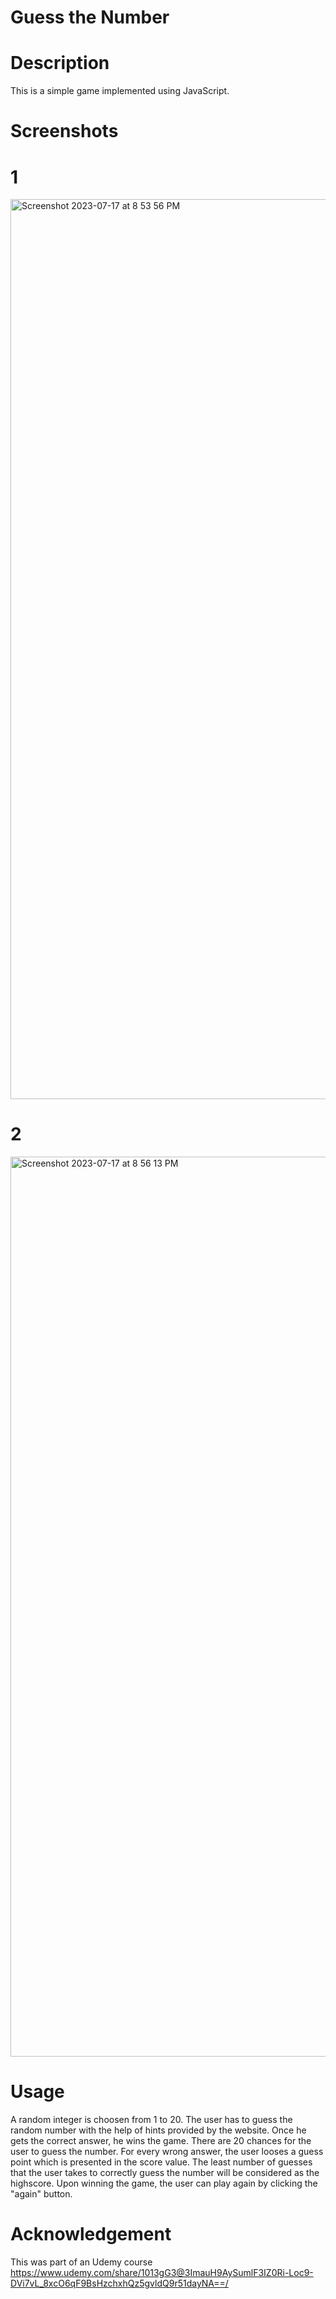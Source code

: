 # Guess the Number

# Description
This is a simple game implemented using JavaScript.

# Screenshots
# 1
<img width="1440" alt="Screenshot 2023-07-17 at 8 53 56 PM" src="https://github.com/meghanaadiga7/Guess-the-Number/assets/106051990/71dbebee-b63a-4c4e-b9c7-36bbb733429a">

# 2
<img width="1440" alt="Screenshot 2023-07-17 at 8 56 13 PM" src="https://github.com/meghanaadiga7/Guess-the-Number/assets/106051990/8dbf11d6-cb61-4f1c-94e3-a84bdf52c20b">

# Usage
A random integer is choosen from 1 to 20. The user has to guess the random number with the help of hints provided by the website. Once he gets the correct answer, he wins the game. There are 20 chances for the user to guess the number. For every wrong answer, the user looses a guess point which is presented in the score value. The least number of guesses that the user takes to correctly guess the number will be considered as the highscore. Upon winning the game, the user can play again by clicking the "again" button.

# Acknowledgement
This was part of an Udemy course https://www.udemy.com/share/1013gG3@3ImauH9AySumlF3IZ0Ri-Loc9-DVi7vL_8xcO6qF9BsHzchxhQz5gvldQ9r51dayNA==/
